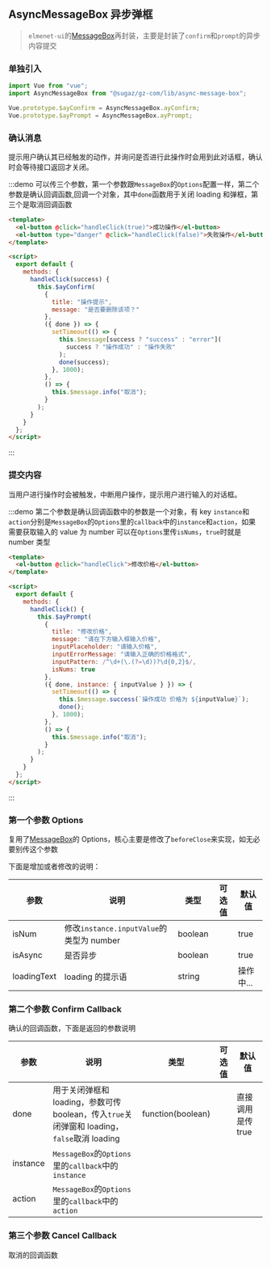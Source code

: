 ## AsyncMessageBox 异步弹框

> `elmenet-ui`的[MessageBox](https://element.eleme.cn/#/zh-CN/component/message-box)再封装，主要是封装了`confirm`和`prompt`的异步内容提交

### 单独引入

```js
import Vue from "vue";
import AsyncMessageBox from "@sugaz/gz-com/lib/async-message-box";

Vue.prototype.$ayConfirm = AsyncMessageBox.ayConfirm;
Vue.prototype.$ayPrompt = AsyncMessageBox.ayPrompt;
```

### 确认消息

提示用户确认其已经触发的动作，并询问是否进行此操作时会用到此对话框，确认时会等待接口返回才关闭。

:::demo 可以传三个参数，第一个参数跟`MessageBox`的`Options`配置一样，第二个参数是确认回调函数,回调一个对象，其中`done`函数用于关闭 loading 和弹框，第三个是取消回调函数

```html
<template>
  <el-button @click="handleClick(true)">成功操作</el-button>
  <el-button type="danger" @click="handleClick(false)">失败操作</el-button>
</template>

<script>
  export default {
    methods: {
      handleClick(success) {
        this.$ayConfirm(
          {
            title: "操作提示",
            message: "是否要删除该项？"
          },
          ({ done }) => {
            setTimeout(() => {
              this.$message[success ? "success" : "error"](
                success ? "操作成功" : "操作失败"
              );
              done(success);
            }, 1000);
          },
          () => {
            this.$message.info("取消");
          }
        );
      }
    }
  };
</script>
```

:::

### 提交内容

当用户进行操作时会被触发，中断用户操作，提示用户进行输入的对话框。

:::demo 第二个参数是确认回调函数中的参数是一个对象，有 key `instance`和`action`分别是`MessageBox`的`Options`里的`callback`中的`instance`和`action`，如果需要获取输入的 value 为 number 可以在`Options`里传`isNums`，`true`时就是 number 类型

```html
<template>
  <el-button @click="handleClick">修改价格</el-button>
</template>

<script>
  export default {
    methods: {
      handleClick() {
        this.$ayPrompt(
          {
            title: "修改价格",
            message: "请在下方输入框输入价格",
            inputPlaceholder: "请输入价格",
            inputErrorMessage: "请输入正确的价格格式",
            inputPattern: /^\d+(\.(?=\d))?\d{0,2}$/,
            isNums: true
          },
          ({ done, instance: { inputValue } }) => {
            setTimeout(() => {
              this.$message.success(`操作成功 价格为 ${inputValue}`);
              done();
            }, 1000);
          },
          () => {
            this.$message.info("取消");
          }
        );
      }
    }
  };
</script>
```

:::

### 第一个参数 Options

复用了[MessageBox](https://element.eleme.cn/#/zh-CN/component/message-box)的 Options，核心主要是修改了`beforeClose`来实现，如无必要别传这个参数

下面是增加或者修改的说明：

| 参数        | 说明                                     | 类型    | 可选值 | 默认值    |
| ----------- | ---------------------------------------- | ------- | ------ | --------- |
| isNum       | 修改`instance.inputValue`的类型为 number | boolean |        | true      |
| isAsync     | 是否异步                                 | boolean |        | true      |
| loadingText | loading 的提示语                         | string  |        | 操作中... |

### 第二个参数 Confirm Callback

确认的回调函数，下面是返回的参数说明

| 参数     | 说明                                                                                        | 类型              | 可选值 | 默认值            |
| -------- | ------------------------------------------------------------------------------------------- | ----------------- | ------ | ----------------- |
| done     | 用于关闭弹框和 loading，参数可传 boolean，传入`true`关闭弹窗和 loading，`false`取消 loading | function(boolean) |        | 直接调用是传 true |
| instance | `MessageBox`的`Options`里的`callback`中的`instance`                                         |                   |        |                   |
| action   | `MessageBox`的`Options`里的`callback`中的`action`                                           |                   |        |                   |

### 第三个参数 Cancel Callback

取消的回调函数
